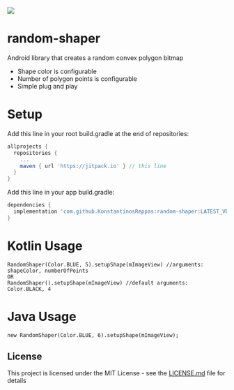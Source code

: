 [![](https://jitpack.io/v/KonstantinosReppas/random-shaper.svg)](https://jitpack.io/#KonstantinosReppas/random-shaper)
# random-shaper  

Android library that creates a random convex polygon bitmap

+ Shape color is configurable
+ Number of polygon points is configurable
+ Simple plug and play


# Setup

Add this line in your root build.gradle at the end of repositories:

```gradle
allprojects {
  repositories {
    ...
    maven { url 'https://jitpack.io' } // this line
  }
}
  ```
Add this line in your app build.gradle:
```gradle
dependencies {
  implementation 'com.github.KonstantinosReppas:random-shaper:LATEST_VERSION'
}
```

# Kotlin Usage
```
RandomShaper(Color.BLUE, 5).setupShape(mImageView) //arguments: shapeColor, numberOfPoints
OR
RandomShaper().setupShape(mImageView) //default arguments: Color.BLACK, 4
  ```


# Java Usage
```
new RandomShaper(Color.BLUE, 6).setupShape(mImageView);
  ```


## License

This project is licensed under the MIT License - see the [LICENSE.md](LICENSE.md) file for details
